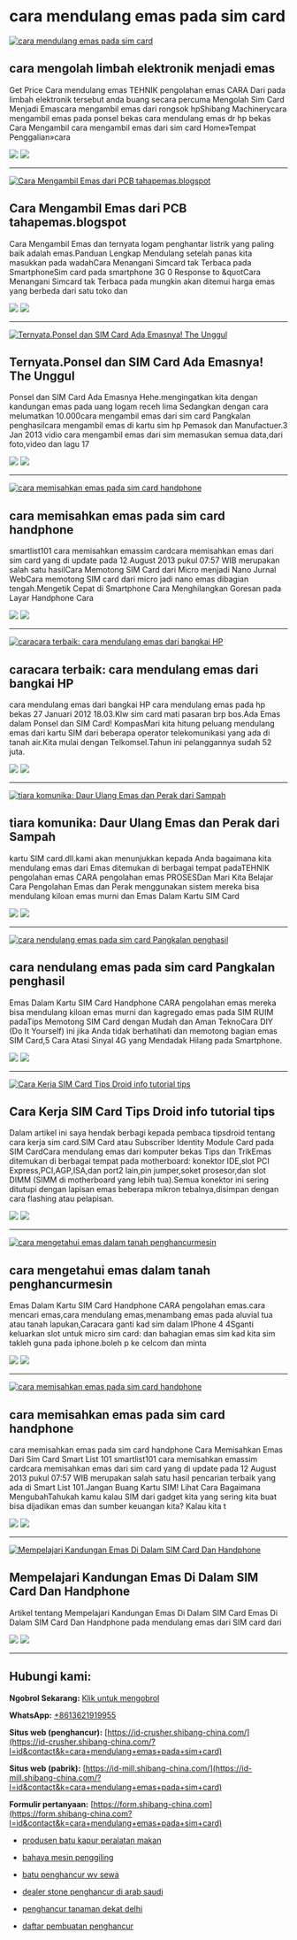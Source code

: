 # cara mendulang emas pada sim card

<a href="https://swt.shibang-china.com/?l=id&img&k=cara+mendulang+emas+pada+sim+card" target="_blank">![cara mendulang emas pada sim card](http://static.shibang-china.com/all-800x300/995.jpg)</a>

## cara mengolah limbah elektronik menjadi emas
Get Price Cara mendulang emas TEHNIK pengolahan emas CARA Dari pada limbah elektronik tersebut anda buang secara percuma Mengolah Sim Card Menjadi Emascara mengambil emas dari rongsok hpShibang Machinerycara mengambil emas pada ponsel bekas cara mendulang emas dr hp bekas Cara Mengambil cara mengambil emas dari sim card Home»Tempat Penggalian»cara


<a href="https://whatsapp.shibangsoft.com/WhatsApp.php" target="_blank" title="WhatsApp">![](http://static.shibang-china.com/icon/whatsapp.png)</a> <a href="https://swt.shibang-china.com/?l=id&icon&k=cara+mendulang+emas+pada+sim+card" target="_blank">![](http://static.shibang-china.com/icon/chat-id.png)</a>

---

<a href="https://swt.shibang-china.com/?l=id&img&k=cara+mendulang+emas+pada+sim+card" target="_blank">![Cara Mengambil Emas dari PCB tahapemas.blogspot](http://static.shibang-china.com/all-800x300/49.jpg)</a>

## Cara Mengambil Emas dari PCB tahapemas.blogspot
Cara Mengambil Emas dan ternyata logam penghantar listrik yang paling baik adalah emas.Panduan Lengkap Mendulang setelah panas kita masukkan pada wadahCara Menangani Simcard tak Terbaca pada SmartphoneSim card pada smartphone 3G 0 Response to &quotCara Menangani Simcard tak Terbaca pada mungkin akan ditemui harga emas yang berbeda dari satu toko dan


<a href="https://whatsapp.shibangsoft.com/WhatsApp.php" target="_blank" title="WhatsApp">![](http://static.shibang-china.com/icon/whatsapp.png)</a> <a href="https://swt.shibang-china.com/?l=id&icon&k=cara+mendulang+emas+pada+sim+card" target="_blank">![](http://static.shibang-china.com/icon/chat-id.png)</a>

---

<a href="https://swt.shibang-china.com/?l=id&img&k=cara+mendulang+emas+pada+sim+card" target="_blank">![Ternyata.Ponsel dan SIM Card Ada Emasnya! The Unggul](http://static.shibang-china.com/all-800x300/1384.jpg)</a>

## Ternyata.Ponsel dan SIM Card Ada Emasnya! The Unggul
Ponsel dan SIM Card Ada Emasnya Hehe.mengingatkan kita dengan kandungan emas pada uang logam receh lima Sedangkan dengan cara melumatkan 10.000cara mengambil emas dari sim card Pangkalan penghasilcara mengambil emas di kartu sim hp Pemasok dan Manufactuer.3 Jan 2013 vidio cara mengambil emas dari sim memasukan semua data,dari foto,video dan lagu 17


<a href="https://whatsapp.shibangsoft.com/WhatsApp.php" target="_blank" title="WhatsApp">![](http://static.shibang-china.com/icon/whatsapp.png)</a> <a href="https://swt.shibang-china.com/?l=id&icon&k=cara+mendulang+emas+pada+sim+card" target="_blank">![](http://static.shibang-china.com/icon/chat-id.png)</a>

---

<a href="https://swt.shibang-china.com/?l=id&img&k=cara+mendulang+emas+pada+sim+card" target="_blank">![cara memisahkan emas pada sim card handphone](http://static.shibang-china.com/all-800x300/1111.jpg)</a>

## cara memisahkan emas pada sim card handphone
smartlist101 cara memisahkan emassim cardcara memisahkan emas dari sim card yang di update pada 12 August 2013 pukul 07:57 WIB merupakan salah satu hasilCara Memotong SIM Card dari Micro menjadi Nano Jurnal WebCara memotong SIM card dari micro jadi nano emas dibagian tengah.Mengetik Cepat di Smartphone Cara Menghilangkan Goresan pada Layar Handphone Cara


<a href="https://whatsapp.shibangsoft.com/WhatsApp.php" target="_blank" title="WhatsApp">![](http://static.shibang-china.com/icon/whatsapp.png)</a> <a href="https://swt.shibang-china.com/?l=id&icon&k=cara+mendulang+emas+pada+sim+card" target="_blank">![](http://static.shibang-china.com/icon/chat-id.png)</a>

---

<a href="https://swt.shibang-china.com/?l=id&img&k=cara+mendulang+emas+pada+sim+card" target="_blank">![caracara terbaik: cara mendulang emas dari bangkai HP](http://static.shibang-china.com/all-800x300/512.jpg)</a>

## caracara terbaik: cara mendulang emas dari bangkai HP
cara mendulang emas dari bangkai HP cara mendulang emas pada hp bekas 27 Januari 2012 18.03.Klw sim card mati pasaran brp bos.Ada Emas dalam Ponsel dan SIM Card! KompasMari kita hitung peluang mendulang emas dari kartu SIM dari beberapa operator telekomunikasi yang ada di tanah air.Kita mulai dengan Telkomsel.Tahun ini pelanggannya sudah 52 juta.


<a href="https://whatsapp.shibangsoft.com/WhatsApp.php" target="_blank" title="WhatsApp">![](http://static.shibang-china.com/icon/whatsapp.png)</a> <a href="https://swt.shibang-china.com/?l=id&icon&k=cara+mendulang+emas+pada+sim+card" target="_blank">![](http://static.shibang-china.com/icon/chat-id.png)</a>

---

<a href="https://swt.shibang-china.com/?l=id&img&k=cara+mendulang+emas+pada+sim+card" target="_blank">![tiara komunika: Daur Ulang Emas dan Perak dari Sampah](http://static.shibang-china.com/all-800x300/128.jpg)</a>

## tiara komunika: Daur Ulang Emas dan Perak dari Sampah
kartu SIM card.dll.kami akan menunjukkan kepada Anda bagaimana kita mendulang emas dari Emas ditemukan di berbagai tempat padaTEHNIK pengolahan emas CARA pengolahan emas PROSESDan Mari Kita Belajar Cara Pengolahan Emas dan Perak menggunakan sistem mereka bisa mendulang kiloan emas murni dan Emas Dalam Kartu SIM Card


<a href="https://whatsapp.shibangsoft.com/WhatsApp.php" target="_blank" title="WhatsApp">![](http://static.shibang-china.com/icon/whatsapp.png)</a> <a href="https://swt.shibang-china.com/?l=id&icon&k=cara+mendulang+emas+pada+sim+card" target="_blank">![](http://static.shibang-china.com/icon/chat-id.png)</a>

---

<a href="https://swt.shibang-china.com/?l=id&img&k=cara+mendulang+emas+pada+sim+card" target="_blank">![cara nendulang emas pada sim card Pangkalan penghasil](http://static.shibang-china.com/all-800x300/1122.jpg)</a>

## cara nendulang emas pada sim card Pangkalan penghasil
Emas Dalam Kartu SIM Card Handphone CARA pengolahan emas mereka bisa mendulang kiloan emas murni dan kagregado emas pada SIM RUIM padaTips Memotong SIM Card dengan Mudah dan Aman TeknoCara DIY (Do It Yourself) ini jika Anda tidak berhatihati dan memotong bagian emas SIM Card,5 Cara Atasi Sinyal 4G yang Mendadak Hilang pada Smartphone.


<a href="https://whatsapp.shibangsoft.com/WhatsApp.php" target="_blank" title="WhatsApp">![](http://static.shibang-china.com/icon/whatsapp.png)</a> <a href="https://swt.shibang-china.com/?l=id&icon&k=cara+mendulang+emas+pada+sim+card" target="_blank">![](http://static.shibang-china.com/icon/chat-id.png)</a>

---

<a href="https://swt.shibang-china.com/?l=id&img&k=cara+mendulang+emas+pada+sim+card" target="_blank">![Cara Kerja SIM Card Tips Droid info tutorial tips](http://static.shibang-china.com/all-800x300/550.jpg)</a>

## Cara Kerja SIM Card Tips Droid info tutorial tips
Dalam artikel ini saya hendak berbagi kepada pembaca tipsdroid tentang cara kerja sim card.SIM Card atau Subscriber Identity Module Card pada SIM CardCara mendulang emas dari komputer bekas Tips dan TrikEmas ditemukan di berbagai tempat pada motherboard: konektor IDE,slot PCI Express,PCI,AGP,ISA,dan port2 lain,pin jumper,soket prosesor,dan slot DIMM (SIMM di motherboard yang lebih tua).Semua konektor ini sering ditutupi dengan lapisan emas beberapa mikron tebalnya,disimpan dengan cara flashing atau pelapisan.


<a href="https://whatsapp.shibangsoft.com/WhatsApp.php" target="_blank" title="WhatsApp">![](http://static.shibang-china.com/icon/whatsapp.png)</a> <a href="https://swt.shibang-china.com/?l=id&icon&k=cara+mendulang+emas+pada+sim+card" target="_blank">![](http://static.shibang-china.com/icon/chat-id.png)</a>

---

<a href="https://swt.shibang-china.com/?l=id&img&k=cara+mendulang+emas+pada+sim+card" target="_blank">![cara mengetahui emas dalam tanah penghancurmesin](http://static.shibang-china.com/all-800x300/354.jpg)</a>

## cara mengetahui emas dalam tanah penghancurmesin
Emas Dalam Kartu SIM Card Handphone CARA pengolahan emas.cara mencari emas,cara mendulang emas,menambang emas pada aluvial tua atau tanah lapukan,Caracara ganti kad sim dalam IPhone 4 4Sganti keluarkan slot untuk micro sim card: dan bahagian emas sim kad kita sim takleh guna pada iphone.boleh p ke celcom dan minta


<a href="https://whatsapp.shibangsoft.com/WhatsApp.php" target="_blank" title="WhatsApp">![](http://static.shibang-china.com/icon/whatsapp.png)</a> <a href="https://swt.shibang-china.com/?l=id&icon&k=cara+mendulang+emas+pada+sim+card" target="_blank">![](http://static.shibang-china.com/icon/chat-id.png)</a>

---

<a href="https://swt.shibang-china.com/?l=id&img&k=cara+mendulang+emas+pada+sim+card" target="_blank">![cara memisahkan emas pada sim card handphone](http://static.shibang-china.com/all-800x300/406.jpg)</a>

## cara memisahkan emas pada sim card handphone
cara memisahkan emas pada sim card handphone Cara Memisahkan Emas Dari Sim Card Smart List 101 smartlist101 cara memisahkan emassim cardcara memisahkan emas dari sim card yang di update pada 12 August 2013 pukul 07:57 WIB merupakan salah satu hasil pencarian terbaik yang ada di Smart List 101.Jangan Buang Kartu SIM! Lihat Cara Bagaimana MengubahTahukah kamu kalau SIM dari gadget kita yang sering kita buat bisa dijadikan emas dan sumber keuangan kita? Kalau kita t


<a href="https://whatsapp.shibangsoft.com/WhatsApp.php" target="_blank" title="WhatsApp">![](http://static.shibang-china.com/icon/whatsapp.png)</a> <a href="https://swt.shibang-china.com/?l=id&icon&k=cara+mendulang+emas+pada+sim+card" target="_blank">![](http://static.shibang-china.com/icon/chat-id.png)</a>

---

<a href="https://swt.shibang-china.com/?l=id&img&k=cara+mendulang+emas+pada+sim+card" target="_blank">![Mempelajari Kandungan Emas Di Dalam SIM Card Dan Handphone](http://static.shibang-china.com/all-800x300/479.jpg)</a>

## Mempelajari Kandungan Emas Di Dalam SIM Card Dan Handphone
Artikel tentang Mempelajari Kandungan Emas Di Dalam SIM Card Emas Di Dalam SIM Card Dan Handphone pada mendulang emas dari SIM card dari

<a href="https://whatsapp.shibangsoft.com/WhatsApp.php" target="_blank" title="WhatsApp">![](http://static.shibang-china.com/icon/whatsapp.png)</a> <a href="https://swt.shibang-china.com/?l=id&icon&k=cara+mendulang+emas+pada+sim+card" target="_blank">![](http://static.shibang-china.com/icon/chat-id.png)</a>

---
## Hubungi kami:

**Ngobrol Sekarang:** [Klik untuk mengobrol](https://swt.shibang-china.com?l=id&contact&k=cara+mendulang+emas+pada+sim+card)

**WhatsApp:**  [+8613621919955](https://whatsapp.shibangsoft.com/WhatsApp.php)

**Situs web (penghancur):** [https://id-crusher.shibang-china.com/](https://id-crusher.shibang-china.com/?l=id&contact&k=cara+mendulang+emas+pada+sim+card)

**Situs web (pabrik):** [https://id-mill.shibang-china.com/](https://id-mill.shibang-china.com/?l=id&contact&k=cara+mendulang+emas+pada+sim+card)

**Formulir pertanyaan:** [https://form.shibang-china.com](https://form.shibang-china.com?l=id&contact&k=cara+mendulang+emas+pada+sim+card)

* [produsen batu kapur peralatan makan](../38/produsen%20batu%20kapur%20peralatan%20makan.md)

* [bahaya mesin penggiling](../31/bahaya%20mesin%20penggiling.md)

* [batu penghancur wv sewa](../32/batu%20penghancur%20wv%20sewa.md)

* [dealer stone penghancur di arab saudi](../32/dealer%20stone%20penghancur%20di%20arab%20saudi.md)

* [penghancur tanaman dekat delhi](../35/penghancur%20tanaman%20dekat%20delhi.md)

* [daftar pembuatan penghancur](../33/daftar%20pembuatan%20penghancur.md)